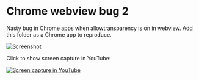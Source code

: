 # Chrome webview bug 2
Nasty bug in Chrome apps when allowtransparency is on in webview. Add this folder as a Chrome app to reproduce.

![Screenshot](http://pakastin.fi/bug.png)

Click to show screen capture in YouTube:

[![Screen capture in YouTube](http://img.youtube.com/vi/RkK-k5LxIys/0.jpg)](http://www.youtube.com/watch?v=RkK-k5LxIys)
